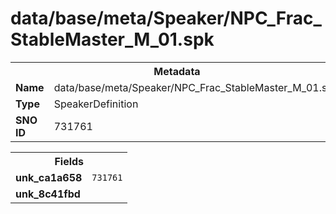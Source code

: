 <h1>data/base/meta/Speaker/NPC_Frac_StableMaster_M_01.spk</h1><table><tr><th colspan="100%">Metadata</th></tr><tr><td><b>Name</b></td><td>data/base/meta/Speaker/NPC_Frac_StableMaster_M_01.spk</td></tr><tr><td><b>Type</b></td><td>SpeakerDefinition</td></tr><tr><td><b>SNO ID</b></td><td>731761</td></tr></table>

<table><tr><th colspan="100%">Fields</th></tr><tr><td><b>unk_ca1a658</b></td><td><code>731761</code></td></tr><tr><td><b>unk_8c41fbd</b></td><td></td></tr></table>

